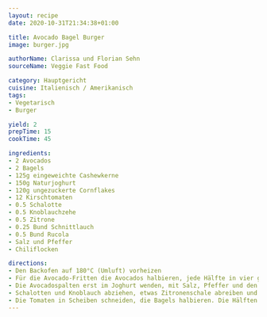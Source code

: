 ```yaml
---
layout: recipe
date: 2020-10-31T21:34:38+01:00

title: Avocado Bagel Burger
image: burger.jpg

authorName: Clarissa und Florian Sehn
sourceName: Veggie Fast Food

category: Hauptgericht
cuisine: Italienisch / Amerikanisch
tags:
- Vegetarisch
- Burger

yield: 2
prepTime: 15
cookTime: 45

ingredients:
- 2 Avocados
- 2 Bagels
- 125g eingeweichte Cashewkerne
- 150g Naturjoghurt
- 120g ungezuckerte Cornflakes
- 12 Kirschtomaten
- 0.5 Schalotte
- 0.5 Knoblauchzehe
- 0.5 Zitrone
- 0.25 Bund Schnittlauch 
- 0.5 Bund Rucola
- Salz und Pfeffer
- Chiliflocken

directions:
- Den Backofen auf 180°C (Umluft) vorheizen
- Für die Avocado-Fritten die Avocados halbieren, jede Hälfte in vier gleich große Spalten schneiden. Den Naturjoghurt in einer flachen Schüssel glatt rühren. Die Cornflakes mit den Händen grob zerdrücken und in eine zweite flache Schüssel füllen.
- Die Avocadospalten erst im Joghurt wenden, mit Salz, Pfeffer und den Chiliflocken bestreuen. Danach in den Cornflakes wenden und auf einem mit Backpapier ausgelegten Backblech verteilen. Zwanzig Minuten knusprig backen. Nach der Hälfte der Zeit die Spalten wenden.
- Schalotten und Knoblauch abziehen, etwas Zitronenschale abreiben und den Saft auspressen. Den Schnittlauch in feine Ringe schneiden. Die eingeweichten Cashewkerne mit der Einweichflüssigkeit, Schalotte, Knoblauchzehe, einer Messerspitze Zitronenschale und 1 1/2 EL Zitronensaft im Mixer pürieren, bis eine feste Masse entsteht und diese mit Salz, Pfeffer und den Schnittlauchringen abschmecken.
- Die Tomaten in Scheiben schneiden, die Bagels halbieren. Die Hälften großzügig mit der Zitronen-Cashew Mousse bestreichen, mit Tomate Rucola und Avocado-Fritten belegen und servieren.
---
```

